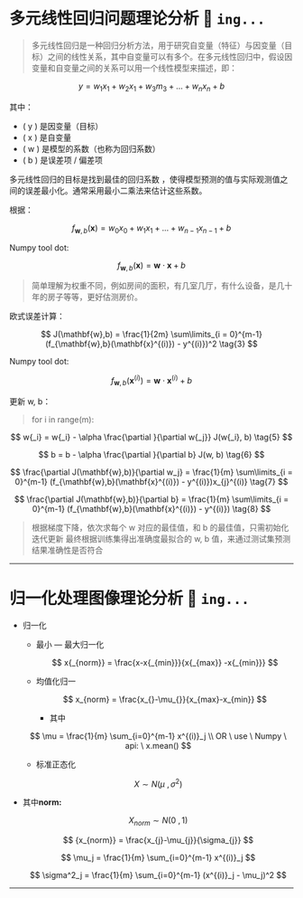 # 多元线性回归问题理论分析 🚀️ `ing...`

> 多元线性回归是一种回归分析方法，用于研究自变量（特征）与因变量（目标）之间的线性关系，其中自变量可以有多个。在多元线性回归中，假设因变量和自变量之间的关系可以用一个线性模型来描述，即：

$$
y = w{_{1}}x{_{1}} +  w{_{2}}x{_{1}} + w{_{3}}m{_{3}}+...+w{_{n}}x{_{n}} + b
$$

其中：

- \( y \) 是因变量（目标）
- ( x ) 是自变量
- ( w ) 是模型的系数（也称为回归系数）
- ( b ) 是误差项 / 偏差项

多元线性回归的目标是找到最佳的回归系数 ，使得模型预测的值与实际观测值之间的误差最小化。通常采用最小二乘法来估计这些系数。

根据：

$$
f_{\mathbf{w},b}(\mathbf{x}) =  w_0x_0 + w_1x_1 +... + w_{n-1}x_{n-1} + b \tag{1}
$$

Numpy tool dot:

$$
f_{\mathbf{w},b}(\mathbf{x}) = \mathbf{w} \cdot \mathbf{x} + b  \tag{2}
$$

> 简单理解为权重不同，例如房间的面积，有几室几厅，有什么设备，是几十年的房子等等，更好估测房价。

欧式误差计算：

$$
J(\mathbf{w},b) = \frac{1}{2m} \sum\limits_{i = 0}^{m-1} (f_{\mathbf{w},b}(\mathbf{x}^{(i)}) - y^{(i)})^2 \tag{3}
$$

Numpy tool dot:

$$
f_{\mathbf{w},b}(\mathbf{x}^{(i)}) = \mathbf{w} \cdot \mathbf{x}^{(i)} + b  \tag{4}
$$

更新 w, b：

> for i in range(m):

$$
w{_i} = w{_i} - \alpha \frac{\partial }{\partial w{_j}} J(w{_i}, b) \tag{5}
$$

$$
b = b - \alpha \frac{\partial }{\partial b} J(w, b) \tag{6}
$$

$$
\frac{\partial J(\mathbf{w},b)}{\partial w_j}  = \frac{1}{m} \sum\limits_{i = 0}^{m-1} (f_{\mathbf{w},b}(\mathbf{x}^{(i)}) - y^{(i)})x_{j}^{(i)} \tag{7}
$$

$$
\frac{\partial J(\mathbf{w},b)}{\partial b}  = \frac{1}{m} \sum\limits_{i = 0}^{m-1} (f_{\mathbf{w},b}(\mathbf{x}^{(i)}) - y^{(i)}) \tag{8}
$$

> 根据梯度下降，依次求每个 w 对应的最佳值，和 b 的最佳值，只需初始化迭代更新
> 最终根据训练集得出准确度最拟合的 w, b 值，来通过测试集预测结果准确性是否符合

---

# 归一化处理图像理论分析 🚀️ `ing...`

- 归一化

  - 最小 — 最大归一化

    $$
    x{_{norm}} = \frac{x-x{_{min}}}{x{_{max}} -x{_{min}}}
    $$

  - 均值化归一

    $$
    x_{norm} = \frac{x_{}-\mu_{}}{x_{max}-x_{min}}
    $$

    - 其中

  $$
  \mu = \frac{1}{m} \sum_{i=0}^{m-1} x^{(i)}_j \\ OR \ use \ Numpy \ api: \ x.mean()
  $$

  - 标准正态化

  $$
  X\sim N(\mu\ ,\sigma^{2} )
  $$

- 其中**norm:**

  $$
  X_{norm} \sim N(0\ ,1 )
  $$

  $$
  {x_{norm}} = \frac{x_{j}-\mu_{j}}{\sigma_{j}}
  $$

  $$
  \mu_j = \frac{1}{m} \sum_{i=0}^{m-1} x^{(i)}_j
  $$

  $$
  \sigma^2_j = \frac{1}{m} \sum_{i=0}^{m-1} (x^{(i)}_j - \mu_j)^2
  $$

---

